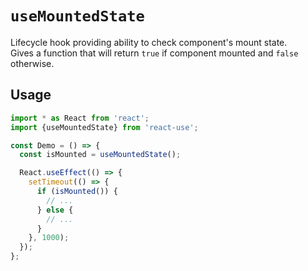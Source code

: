 # `useMountedState`

Lifecycle hook providing ability to check component's mount state.  
Gives a function that will return `true` if component mounted and `false` otherwise.

## Usage

```jsx
import * as React from 'react';
import {useMountedState} from 'react-use';

const Demo = () => {
  const isMounted = useMountedState();

  React.useEffect(() => {
    setTimeout(() => {
      if (isMounted()) {
        // ...
      } else {
        // ...
      }
    }, 1000);
  });
};
```
